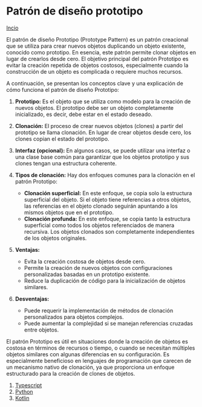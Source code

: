 # Patrón de diseño prototipo

[Incio](../../../README-es.md)

El patrón de diseño Prototipo (Prototype Pattern) es un patrón creacional que se utiliza para crear nuevos objetos duplicando un objeto existente, conocido como prototipo. En esencia, este patrón permite clonar objetos en lugar de crearlos desde cero. El objetivo principal del patrón Prototipo es evitar la creación repetida de objetos costosos, especialmente cuando la construcción de un objeto es complicada o requiere muchos recursos.

A continuación, se presentan los conceptos clave y una explicación de cómo funciona el patrón de diseño Prototipo:

1. **Prototipo:** Es el objeto que se utiliza como modelo para la creación de nuevos objetos. El prototipo debe ser un objeto completamente inicializado, es decir, debe estar en el estado deseado.

2. **Clonación:** El proceso de crear nuevos objetos (clones) a partir del prototipo se llama clonación. En lugar de crear objetos desde cero, los clones copian el estado del prototipo.

3. **Interfaz (opcional):** En algunos casos, se puede utilizar una interfaz o una clase base común para garantizar que los objetos prototipo y sus clones tengan una estructura coherente.

4. **Tipos de clonación:** Hay dos enfoques comunes para la clonación en el patrón Prototipo:

   - **Clonación superficial:** En este enfoque, se copia solo la estructura superficial del objeto. Si el objeto tiene referencias a otros objetos, las referencias en el objeto clonado seguirán apuntando a los mismos objetos que en el prototipo.
   - **Clonación profunda:** En este enfoque, se copia tanto la estructura superficial como todos los objetos referenciados de manera recursiva. Los objetos clonados son completamente independientes de los objetos originales.

5. **Ventajas:**

   - Evita la creación costosa de objetos desde cero.
   - Permite la creación de nuevos objetos con configuraciones personalizadas basadas en un prototipo existente.
   - Reduce la duplicación de código para la inicialización de objetos similares.

6. **Desventajas:**
   - Puede requerir la implementación de métodos de clonación personalizados para objetos complejos.
   - Puede aumentar la complejidad si se manejan referencias cruzadas entre objetos.

El patrón Prototipo es útil en situaciones donde la creación de objetos es costosa en términos de recursos o tiempo, o cuando se necesitan múltiples objetos similares con algunas diferencias en su configuración. Es especialmente beneficioso en lenguajes de programación que carecen de un mecanismo nativo de clonación, ya que proporciona un enfoque estructurado para la creación de clones de objetos.

1. [Typescript](prototype.ts)
1. [Python](prototype.py)
1. [Kotlin](kotlin.kt)
